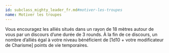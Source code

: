 ```yaml
---
id: subclass_mighty_leader_fr.md#motiver-les-troupes
name: Motiver les troupes
---
```


Vous encouragez les alliés situés dans un rayon de 18 mètres autour de vous par un discours d’une durée de 3 rounds. À la fin de ce discours, un nombre d’alliés égal à votre niveau bénéficient de [1d10 + votre modificateur de Charisme] points de vie temporaires.

